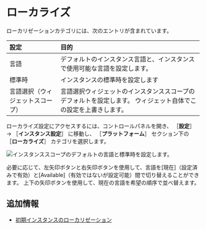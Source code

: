 # ローカライズ

ローカリゼーションカテゴリには、次のエントリが含まれています。

| 設定               | 目的                                                       |
|:---------------- |:-------------------------------------------------------- |
| 言語               | デフォルトのインスタンス言語と、インスタンスで使用可能な言語を設定します。                    |
| 標準時              | インスタンスの標準時を設定します                                         |
| 言語選択（ウィジェットスコープ） | 言語選択ウィジェットのインスタンススコープのデフォルトを設定します。 ウィジェット自体でこの設定を上書きします。 |

ローカライズ設定にアクセスするには、コントロールパネルを開き、 ［**設定**］ &rarr; ［**インスタンス設定**］ に移動し、 ［**プラットフォーム**］ セクション下の ［**ローカライズ**］ カテゴリを選択します。

![インスタンススコープのデフォルトの言語と標準時を設定します。](./localization/images/01.png)

必要に応じて、左矢印ボタンと右矢印ボタンを使用して、言語を[現在]（設定済みで有効）と[Available]（有効ではないが設定可能）間で切り替えることができます。 上下の矢印ボタンを使用して、現在の言語を希望の順序で並べ替えます。

## 追加情報

* [初期インスタンスのローカリゼーション](../../../installation-and-upgrades/setting-up-liferay/initial-instance-localization.md)